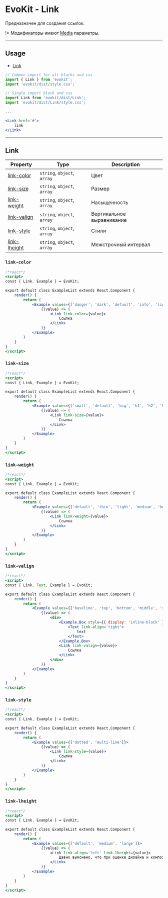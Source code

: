 [media]: base/media.md

[link-color]: #link-color
[link-size]: #link-size
[link-weight]: #link-weight
[link-valign]: #link-valign
[link-style]: #link-style
[link-lheight]: #link-lheight

[link]: #link

# EvoKit - Link

Предназначен для создания ссылок.

!> Модификаторы имеют [Media][media] параметры.

---

## Usage

- [Link][link]

```jsx
// Common import for all blocks and css
import { Link } from 'evokit';
import 'evokit/dist/style.css';

// Single import block and css
import Link from 'evokit/dist/Link';
import 'evokit/dist/Link/style.css';

...

<Link href='#'>
    link
</Link>

```

---

## Link

| Property | Type | Description |
|----------|----------|-------------|
| [link-color]     | `string`, `object`, `array` | Цвет |
| [link-size]      | `string`, `object`, `array` | Размер |
| [link-weight]    | `string`, `object`, `array` | Насыщенность |
| [link-valign]    | `string`, `object`, `array` | Вертикальное выравнивание |
| [link-style]     | `string`, `object`, `array` | Стили |
| [link-lheight]   | `string`, `object`, `array` | Межстрочный интервал |


### `link-color`

```jsx
/*react*/
<script>
const { Link, Example } = EvoKit;

export default class ExampleList extends React.Component {
    render() {
        return (
            <Example values={['danger', 'dark', 'default', 'info', 'light', 'minor', 'muted', 'primary', 'reset', 'second', 'success', 'warning']}>
                {(value) => (
                    <Link link-color={value}>
                        Ссылка
                    </Link>
                )}
            </Example>
        )
    }
}
</script>
```

### `link-size`

```jsx
/*react*/
<script>
const { Link, Example } = EvoKit;

export default class ExampleList extends React.Component {
    render() {
        return (
            <Example values={['small', 'default', 'big', 'h1', 'h2', 'h3', 'h4', 'h5', 'h6']}>
                {(value) => (
                    <Link link-size={value}>
                        Ссылка
                    </Link>
                )}
            </Example>
        )
    }
}
</script>
```

### `link-weight`

```jsx
/*react*/
<script>
const { Link, Example } = EvoKit;

export default class ExampleList extends React.Component {
    render() {
        return (
            <Example values={['default', 'thin', 'light', 'medium', 'bold', 'black']}>
                {(value) => (
                    <Link link-weight={value}>
                        Ссылка
                    </Link>
                )}
            </Example>
        )
    }
}
</script>
```

### `link-valign`

```jsx
/*react*/
<script>
const { Link, Text, Example } = EvoKit;

export default class ExampleList extends React.Component {
    render() {
        return (
            <Example values={['baseline', 'top', 'bottom', 'middle', 'super', 'sub', 'text-top', 'text-bottom']}>
                {(value) => (
                    <div>
                        <Example.Box style={{ display: 'inline-block' }}>
                            <Text link-align='right'>
                                text
                            </Text>
                        </Example.Box>
                        <Link link-valign={value}>
                            Ссылка
                        </Link>
                    </div>
                )}
            </Example>
        )
    }
}
</script>
```

### `link-style`

```jsx
/*react*/
<script>
const { Link, Example } = EvoKit;

export default class ExampleList extends React.Component {
    render() {
        return (
            <Example values={['dotted', 'multi-line']}>
                {(value) => (
                    <Link link-style={value}>
                        Ссылка
                    </Link>
                )}
            </Example>
        )
    }
}
</script>
```

### `link-lheight`

```jsx
/*react*/
<script>
const { Link, Example } = EvoKit;

export default class ExampleList extends React.Component {
    render() {
        return (
            <Example values={['default', 'medium', 'large']}>
                {(value) => (
                    <Link link-align='left' link-lheight={value}>
                        Давно выяснено, что при оценке дизайна и композиции читаемый текст мешает сосредоточиться. Lorem Ipsum используют потому, что тот обеспечивает более или менее стандартное заполнение шаблона, а также реальное распределение букв и пробелов в абзацах, которое не получается при простой дубликации "Здесь ваш текст.. Здесь ваш текст.. Здесь ваш текст.." Многие программы электронной вёрстки и редакторы HTML используют Lorem Ipsum в качестве текста по умолчанию, так что поиск по ключевым словам "lorem ipsum" сразу показывает, как много веб-страниц всё ещё дожидаются своего настоящего рождения. За прошедшие годы текст Lorem Ipsum получил много версий. Некоторые версии появились по ошибке, некоторые - намеренно (например, юмористические варианты).
                    </Link>
                )}
            </Example>
        )
    }
}
</script>
```